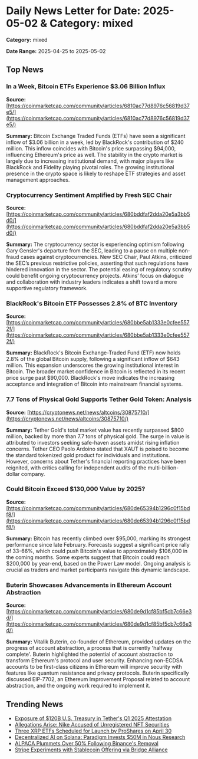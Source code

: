 
# Daily News Letter for Date: 2025-05-02 & Category: mixed

**Category:** mixed

**Date Range:** 2025-04-25 to 2025-05-02

## Top News
    
### In a Week, Bitcoin ETFs Experience $3.06 Billion Influx
**Source:** [https://coinmarketcap.com/community/articles/6810ac77d8976c56819d37e5/](https://coinmarketcap.com/community/articles/6810ac77d8976c56819d37e5/)

**Summary:** 
Bitcoin Exchange Traded Funds (ETFs) have seen a significant inflow of $3.06 billion in a week, led by BlackRock's contribution of $240 million. This inflow coincides with Bitcoin's price surpassing $94,000, influencing Ethereum's price as well. The stability in the crypto market is largely due to increasing institutional demand, with major players like BlackRock and Fidelity playing pivotal roles. The growing institutional presence in the crypto space is likely to reshape ETF strategies and asset management approaches.
    
### Cryptocurrency Sentiment Amplified by Fresh SEC Chair
**Source:** [https://coinmarketcap.com/community/articles/680bddfaf2dda20e5a3bb5d0/](https://coinmarketcap.com/community/articles/680bddfaf2dda20e5a3bb5d0/)

**Summary:** 
The cryptocurrency sector is experiencing optimism following Gary Gensler's departure from the SEC, leading to a pause on multiple non-fraud cases against cryptocurrencies. New SEC Chair, Paul Atkins, criticized the SEC’s previous restrictive policies, asserting that such regulations have hindered innovation in the sector. The potential easing of regulatory scrutiny could benefit ongoing cryptocurrency projects. Atkins’ focus on dialogue and collaboration with industry leaders indicates a shift toward a more supportive regulatory framework.
    
### BlackRock's Bitcoin ETF Possesses 2.8% of BTC Inventory
**Source:** [https://coinmarketcap.com/community/articles/680bbe5ab1333e0cfee5572f/](https://coinmarketcap.com/community/articles/680bbe5ab1333e0cfee5572f/)

**Summary:** 
BlackRock's Bitcoin Exchange-Traded Fund (ETF) now holds 2.8% of the global Bitcoin supply, following a significant inflow of $643 million. This expansion underscores the growing institutional interest in Bitcoin. The broader market confidence in Bitcoin is reflected in its recent price surge past $90,000. BlackRock's move indicates the increasing acceptance and integration of Bitcoin into mainstream financial systems.
    
### 7.7 Tons of Physical Gold Supports Tether Gold Token: Analysis
**Source:** [https://cryptonews.net/news/altcoins/30875710/](https://cryptonews.net/news/altcoins/30875710/)

**Summary:** 
Tether Gold's total market value has recently surpassed $800 million, backed by more than 7.7 tons of physical gold. The surge in value is attributed to investors seeking safe-haven assets amidst rising inflation concerns. Tether CEO Paolo Ardoino stated that XAUT is poised to become the standard tokenized gold product for individuals and institutions. However, concerns about Tether's financial reporting practices have been reignited, with critics calling for independent audits of the multi-billion-dollar company.
    
### Could Bitcoin Exceed $130,000 Value by 2025?
**Source:** [https://coinmarketcap.com/community/articles/680de65394b1296c0f15bdf8/](https://coinmarketcap.com/community/articles/680de65394b1296c0f15bdf8/)

**Summary:** 
Bitcoin has recently climbed over $95,000, marking its strongest performance since late February. Forecasts suggest a significant price rally of 33-66%, which could push Bitcoin's value to approximately $106,000 in the coming months. Some experts suggest that Bitcoin could reach $200,000 by year-end, based on the Power Law model. Ongoing analysis is crucial as traders and market participants navigate this dynamic landscape.
    
### Buterin Showcases Advancements in Ethereum Account Abstraction
**Source:** [https://coinmarketcap.com/community/articles/680de9d1cf85bf5cb7c66e3d/](https://coinmarketcap.com/community/articles/680de9d1cf85bf5cb7c66e3d/)

**Summary:** 
Vitalik Buterin, co-founder of Ethereum, provided updates on the progress of account abstraction, a process that is currently 'halfway complete'. Buterin highlighted the potential of account abstraction to transform Ethereum's protocol and user security. Enhancing non-ECDSA accounts to be first-class citizens in Ethereum will improve security with features like quantum resistance and privacy protocols. Buterin specifically discussed EIP-7702, an Ethereum Improvement Proposal related to account abstraction, and the ongoing work required to implement it.
    
## Trending News
- [Exposure of $120B U.S. Treasury in Tether's Q1 2025 Attestation](https://coinmarketcap.com/community/articles/6813ff3136ab7115a6dff686/)
- [Allegations Arise: Nike Accused of Unregistered NFT Securities](https://coinmarketcap.com/community/articles/680f2ae974ba522ef8022edb/)
- [Three XRP ETFs Scheduled for Launch by ProShares on April 30](https://coinmarketcap.com/community/articles/680f355c80218817662e13b6/)
- [Decentralized AI on Solana: Paradigm Invests $50M in Nous Research](https://cointelegraph.com/news/nous-research-raises-50m-paradigm-decentralized-ai-solana)
- [ALPACA Plummets Over 50% Following Binance's Removal](https://coinmarketcap.com/community/articles/680f274fe4851f5f619382ae/)
- [Stripe Experiments with Stablecoin Offering via Bridge Alliance](https://coinmarketcap.com/community/articles/680bca0d990a442e4dbacf39/)
